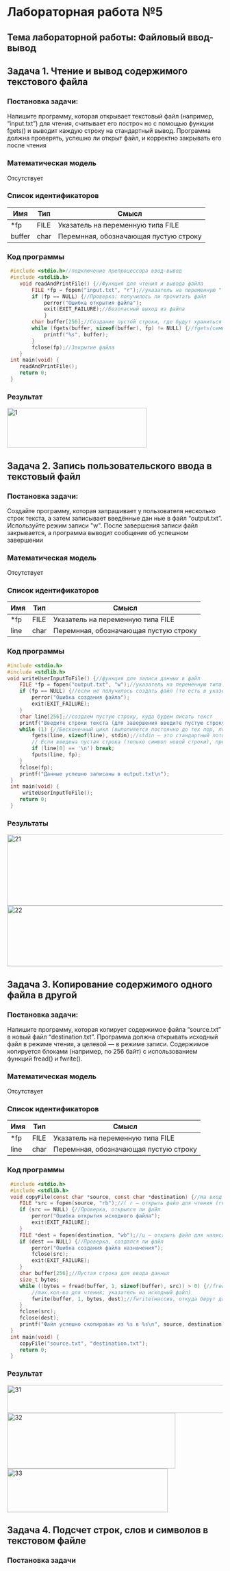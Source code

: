 # Лабораторная работа №5
## Тема лабораторной работы: Файловый ввод-вывод
##  Задача 1. Чтение и вывод содержимого текстового файла
### Постановка задачи:
Напишите программу, которая открывает текстовый файл (например, “input.txt”) для чтения, считывает его построч
но с помощью функции fgets() и выводит каждую строку на стандартный вывод. Программа должна проверять,
 успешно ли открыт файл, и корректно закрывать его после чтения
 ### Математическая модель
 Отсутствует
### Список идентификаторов
|Имя|Тип|Смысл|
|---|---|-----|
|*fp|FILE|Указатель на переменную типа FILE|
|buffer|char|Перемнная, обозначающая пустую строку|
### Код программы 
```c
 #include <stdio.h>//подключение препроцессора ввод-вывод
 #include <stdlib.h>
    void readAndPrintFile() {//Функция для чтения и вывода файла
        FILE *fp = fopen("input.txt", "r");//указатель на переменную "типа" FILE кладется содержимое файла
        if (fp == NULL) {//Проверка: получилось ли прочитать файл
            perror("Ошибка открытия файла");
            exit(EXIT_FAILURE);//Безопасный выход из файла
            }
        char buffer[256];//Создание пустой строки, где будут храниться данные из файла
        while (fgets(buffer, sizeof(buffer), fp) != NULL) {//fgets(символьный массив, макс.длина строки, указатель на пер.тпа FILE)
            printf("%s", buffer);
        }
        fclose(fp);//Закрытие файла
    }
 int main(void) {
    readAndPrintFile();
    return 0;   
 }
```
### Результат

<img width="326" height="93" alt="1" src="https://github.com/user-attachments/assets/76e086c5-0949-4a42-a5bc-710240c9b054" />

##  Задача 2. Запись пользовательского ввода в текстовый файл
### Постановка задачи:
 Создайте программу, которая запрашивает у пользователя несколько строк текста, а затем записывает введённые дан
ные в файл “output.txt”. Используйте режим записи "w". После завершения записи файл закрывается, а программа
 выводит сообщение об успешном завершении
 ### Математическая модель
 Отсутствует
### Список идентификаторов
|Имя|Тип|Смысл|
|---|---|-----|
|*fp|FILE|Указатель на переменную типа FILE|
|line|char|Перемнная, обозначающая пустую строку|
### Код программы
```c
#include <stdio.h>
#include <stdlib.h>
void writeUserInputToFile() {//функция для записи данных в файл
    FILE *fp = fopen("output.txt", "w");//указатель на переменную типа FILE, создание пустого файлика
    if (fp == NULL) {//если не получилось создать файл (то есть в указетле нет адреса(ссылки) на новый файл, то выводим ошибку)
        perror("Ошибка создания файла");
        exit(EXIT_FAILURE);
    }
    char line[256];//создаем пустую строку, куда будем писать текст
    printf("Введите строки текста (для завершения введите пустую строку):\n");
    while (1) {//Бесконечный цикл (выполняется постоянно до тех пор, пока не будет встречен break) 
        fgets(line, sizeof(line), stdin);//stdin — это стандартный поток ввода. В него попадают все строки, вводимые пользователем. 
        // Если введена пустая строка (только символ новой строки), прекращаем ввод
        if (line[0] == '\n') break;
        fputs(line, fp);
    }
    fclose(fp);
    printf("Данные успешно записаны в output.txt\n");
 }
 int main(void) {
     writeUserInputToFile();
    return 0;
 }
```
### Результаты

<img width="696" height="166" alt="21" src="https://github.com/user-attachments/assets/9fa2690e-7c51-4360-ac3d-aa8f4937c19d" />

<img width="797" height="142" alt="22" src="https://github.com/user-attachments/assets/1f38051f-e7da-48d3-ac58-cefa135e9417" />


## Задача 3. Копирование содержимого одного файла в другой
### Постановка задачи:
Напишите программу, которая копирует содержимое файла “source.txt” в новый файл “destination.txt”. Программа
 должна открывать исходный файл в режиме чтения, а целевой — в режиме записи. Содержимое копируется блоками
 (например, по 256 байт) с использованием функций fread() и fwrite().
### Математическая модель
 Отсутствует
### Список идентификаторов
|Имя|Тип|Смысл|
|---|---|-----|
|*fp|FILE|Указатель на переменную типа FILE|
|line|char|Перемнная, обозначающая пустую строку|
### Код программы
```c
 #include <stdio.h>
 #include <stdlib.h>
 void copyFile(const char *source, const char *destination) {//На вход программы подаются ссылки на файйд исходный и новый файл
    FILE *src = fopen(source, "rb");//( r — открыть файл для чтения (read),b — открыть файл в бинарном режиме (binary).)
    if (src == NULL) {//Проверка, открылся ли файл
        perror("Ошибка открытия исходного файла");
        exit(EXIT_FAILURE);
    }
    FILE *dest = fopen(destination, "wb");//ц — открыть файл для написания (write),b — открыть файл в бинарном режиме (binary).
    if (dest == NULL) {//Проверка, создался ли файл
        perror("Ошибка создания файла назначения");
        fclose(src);
        exit(EXIT_FAILURE);
    }
    char buffer[256];//Пустая строка для ввода данных
    size_t bytes;
    while ((bytes = fread(buffer, 1, sizeof(buffer), src)) > 0) {//fread(массив, куда кладутся данные; размер каждого элемента в байтах:
        //max.кол-во для чтения; указатель на исходный файл)
        fwrite(buffer, 1, bytes, dest);//fwrite(массив, откуда берут данные; размер каждого эл.;кол-во символов в массиве;указатель на файл для записи)
    }
    fclose(src);
    fclose(dest);
    printf("Файл успешно скопирован из %s в %s\n", source, destination);
 }
 int main(void) {
    copyFile("source.txt", "destination.txt");
    return 0;
 }
```
### Результат

<img width="546" height="65" alt="31" src="https://github.com/user-attachments/assets/e71d1098-9863-466a-b6f8-3d1b1d340aab" />

<img width="393" height="130" alt="32" src="https://github.com/user-attachments/assets/8070a56f-0102-4a61-9dfe-f2f6e4ff81e7" />

<img width="375" height="102" alt="33" src="https://github.com/user-attachments/assets/c564cea2-649c-4732-9c41-1d6356f4ff68" />

## Задача 4. Подсчет строк, слов и символов в текстовом файле
### Постановка задачи





